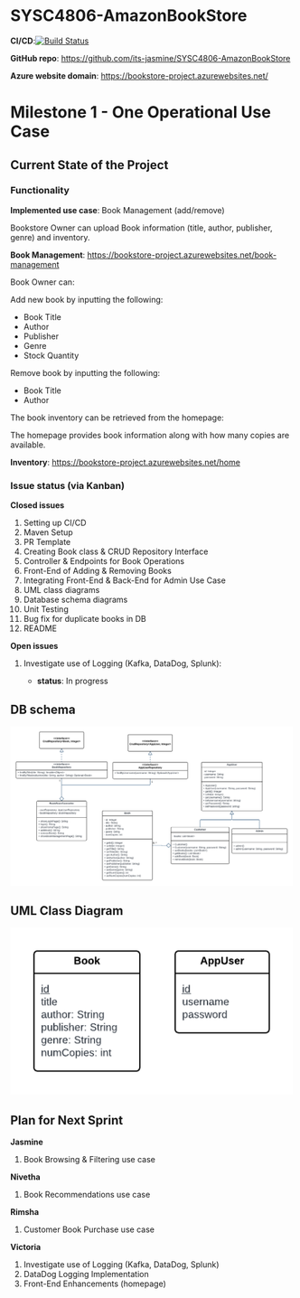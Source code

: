 # SYSC4806-AmazonBookStore

**CI/CD**:[![Build Status](https://github.com/its-jasmine/SYSC4806-AmazonBookStore/actions/workflows/maven.yml/badge.svg)](https://github.com/its-jasmine/SYSC4806-AmazonBookStore/actions)

**GitHub repo**: https://github.com/its-jasmine/SYSC4806-AmazonBookStore

**Azure website domain**: https://bookstore-project.azurewebsites.net/

# Milestone 1 - One Operational Use Case

## Current State of the Project

### Functionality
**Implemented use case**: Book Management (add/remove)

Bookstore Owner can upload Book information (title, author, publisher, genre) and inventory.

**Book Management**: https://bookstore-project.azurewebsites.net/book-management

Book Owner can: 

Add new book by inputting the following:
- Book Title
- Author
- Publisher
- Genre
- Stock Quantity

Remove book by inputting the following:
- Book Title
- Author

The book inventory can be retrieved from the homepage:

The homepage provides book information along with how many copies are available.

**Inventory**: https://bookstore-project.azurewebsites.net/home

### Issue status (via Kanban)
**Closed issues**
1. Setting up CI/CD 
2. Maven Setup
3. PR Template
4. Creating Book class & CRUD Repository Interface
5. Controller & Endpoints for Book Operations
6. Front-End of Adding & Removing Books
7. Integrating Front-End & Back-End for Admin Use Case
8. UML class diagrams
9. Database schema diagrams
10. Unit Testing
11. Bug fix for duplicate books in DB
12. README

**Open issues**
1. Investigate use of Logging (Kafka, DataDog, Splunk): 

   - **status**: In progress


## DB schema
<img src="src/main/resources/diagrams/class-diagram-m1.png" alt="Alt text" width="500">

## UML Class Diagram
<img src="src/main/resources/diagrams/db-schema-m1.png" alt="Alt text" width="500">


## Plan for Next Sprint
**Jasmine**
1. Book Browsing & Filtering use case

**Nivetha**
1. Book Recommendations use case

**Rimsha**
1. Customer Book Purchase use case 

**Victoria**
1. Investigate use of Logging (Kafka, DataDog, Splunk)
2. DataDog Logging Implementation
3. Front-End Enhancements (homepage)


